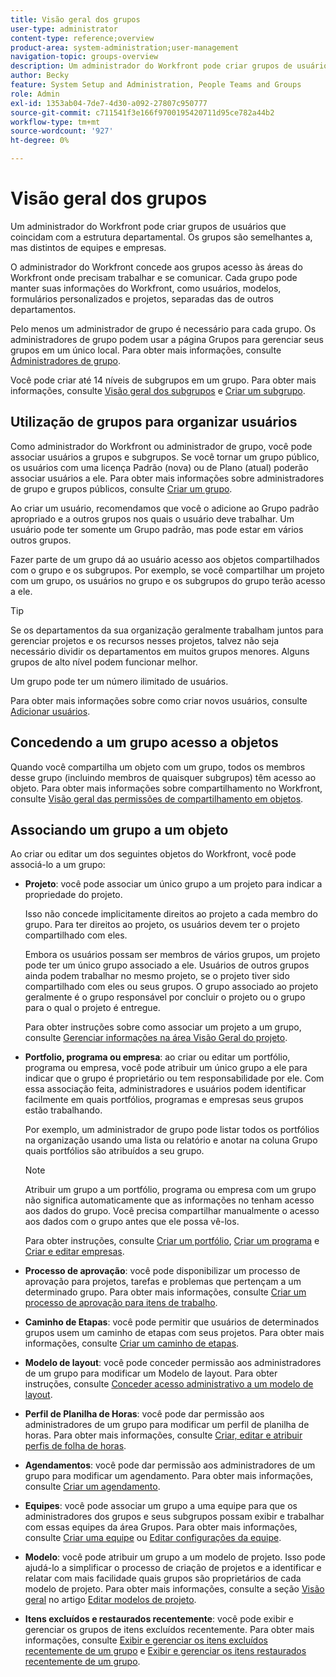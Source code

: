 ```yaml
---
title: Visão geral dos grupos
user-type: administrator
content-type: reference;overview
product-area: system-administration;user-management
navigation-topic: groups-overview
description: Um administrador do Workfront pode criar grupos de usuários que coincidam com a estrutura departamental. Os grupos são semelhantes a, mas distintos de equipes e empresas.
author: Becky
feature: System Setup and Administration, People Teams and Groups
role: Admin
exl-id: 1353ab04-7de7-4d30-a092-27807c950777
source-git-commit: c711541f3e166f9700195420711d95ce782a44b2
workflow-type: tm+mt
source-wordcount: '927'
ht-degree: 0%

---
```


# Visão geral dos grupos

<!-- Audited: 01/2024 -->

Um administrador do Workfront pode criar grupos de usuários que coincidam com a estrutura departamental. Os grupos são semelhantes a, mas distintos de equipes e empresas.

O administrador do Workfront concede aos grupos acesso às áreas do Workfront onde precisam trabalhar e se comunicar. Cada grupo pode manter suas informações do Workfront, como usuários, modelos, formulários personalizados e projetos, separadas das de outros departamentos.

Pelo menos um administrador de grupo é necessário para cada grupo. Os administradores de grupo podem usar a página Grupos para gerenciar seus grupos em um único local. Para obter mais informações, consulte [Administradores de grupo](../../../administration-and-setup/manage-groups/group-roles/group-administrators.md).

Você pode criar até 14 níveis de subgrupos em um grupo. Para obter mais informações, consulte [Visão geral dos subgrupos](../../../administration-and-setup/manage-groups/groups-overview/subgroups.md) e [Criar um subgrupo](../../../administration-and-setup/manage-groups/create-and-manage-subgroups/create-a-subgroup.md).

## Utilização de grupos para organizar usuários

Como administrador do Workfront ou administrador de grupo, você pode associar usuários a grupos e subgrupos. Se você tornar um grupo público, os usuários com uma licença Padrão (nova) ou de Plano (atual) poderão associar usuários a ele. Para obter mais informações sobre administradores de grupo e grupos públicos, consulte [Criar um grupo](../../../administration-and-setup/manage-groups/create-and-manage-groups/create-a-group.md).

Ao criar um usuário, recomendamos que você o adicione ao Grupo padrão apropriado e a outros grupos nos quais o usuário deve trabalhar. Um usuário pode ter somente um Grupo padrão, mas pode estar em vários outros grupos.

Fazer parte de um grupo dá ao usuário acesso aos objetos compartilhados com o grupo e os subgrupos. Por exemplo, se você compartilhar um projeto com um grupo, os usuários no grupo e os subgrupos do grupo terão acesso a ele.

>[!TIP]
>
>Se os departamentos da sua organização geralmente trabalham juntos para gerenciar projetos e os recursos nesses projetos, talvez não seja necessário dividir os departamentos em muitos grupos menores. Alguns grupos de alto nível podem funcionar melhor.

Um grupo pode ter um número ilimitado de usuários.

Para obter mais informações sobre como criar novos usuários, consulte [Adicionar usuários](../../../administration-and-setup/add-users/add-users.md).

## Concedendo a um grupo acesso a objetos

Quando você compartilha um objeto com um grupo, todos os membros desse grupo (incluindo membros de quaisquer subgrupos) têm acesso ao objeto. Para obter mais informações sobre compartilhamento no Workfront, consulte [Visão geral das permissões de compartilhamento em objetos](../../../workfront-basics/grant-and-request-access-to-objects/sharing-permissions-on-objects-overview.md).

## Associando um grupo a um objeto

Ao criar ou editar um dos seguintes objetos do Workfront, você pode associá-lo a um grupo:

* **Projeto**: você pode associar um único grupo a um projeto para indicar a propriedade do projeto.

  Isso não concede implicitamente direitos ao projeto a cada membro do grupo. Para ter direitos ao projeto, os usuários devem ter o projeto compartilhado com eles.

  Embora os usuários possam ser membros de vários grupos, um projeto pode ter um único grupo associado a ele. Usuários de outros grupos ainda podem trabalhar no mesmo projeto, se o projeto tiver sido compartilhado com eles ou seus grupos. O grupo associado ao projeto geralmente é o grupo responsável por concluir o projeto ou o grupo para o qual o projeto é entregue.

  Para obter instruções sobre como associar um projeto a um grupo, consulte [Gerenciar informações na área Visão Geral do projeto](../../../manage-work/projects/manage-projects/understand-project-overview-area.md).

* **Portfolio, programa ou empresa**: ao criar ou editar um portfólio, programa ou empresa, você pode atribuir um único grupo a ele para indicar que o grupo é proprietário ou tem responsabilidade por ele. Com essa associação feita, administradores e usuários podem identificar facilmente em quais portfólios, programas e empresas seus grupos estão trabalhando.

  Por exemplo, um administrador de grupo pode listar todos os portfólios na organização usando uma lista ou relatório e anotar na coluna Grupo quais portfólios são atribuídos a seu grupo.

  >[!NOTE]
  >
  >Atribuir um grupo a um portfólio, programa ou empresa com um grupo não significa automaticamente que as informações no tenham acesso aos dados do grupo. Você precisa compartilhar manualmente o acesso aos dados com o grupo antes que ele possa vê-los.

  Para obter instruções, consulte [Criar um portfólio](../../../manage-work/portfolios/create-and-manage-portfolios/create-portfolios.md), [Criar um programa](../../../manage-work/portfolios/create-and-manage-programs/create-program.md) e [Criar e editar empresas](../../../administration-and-setup/set-up-workfront/organizational-setup/create-and-edit-companies.md).

* **Processo de aprovação**: você pode disponibilizar um processo de aprovação para projetos, tarefas e problemas que pertençam a um determinado grupo. Para obter mais informações, consulte [Criar um processo de aprovação para itens de trabalho](../../../administration-and-setup/customize-workfront/configure-approval-milestone-processes/create-approval-processes.md).
* **Caminho de Etapas**: você pode permitir que usuários de determinados grupos usem um caminho de etapas com seus projetos. Para obter mais informações, consulte [Criar um caminho de etapas](../../../administration-and-setup/customize-workfront/configure-approval-milestone-processes/create-milestone-path.md).
* **Modelo de layout**: você pode conceder permissão aos administradores de um grupo para modificar um Modelo de layout. Para obter instruções, consulte [Conceder acesso administrativo a um modelo de layout](../../../administration-and-setup/customize-workfront/use-layout-templates/grant-admin-access-layout-template.md).

* **Perfil de Planilha de Horas**: você pode dar permissão aos administradores de um grupo para modificar um perfil de planilha de horas. Para obter mais informações, consulte [Criar, editar e atribuir perfis de folha de horas](../../../timesheets/create-and-manage-timesheets/create-timesheet-profiles.md).

* **Agendamentos**: você pode dar permissão aos administradores de um grupo para modificar um agendamento. Para obter mais informações, consulte [Criar um agendamento](../../../administration-and-setup/set-up-workfront/configure-timesheets-schedules/create-schedules.md).
* **Equipes**: você pode associar um grupo a uma equipe para que os administradores dos grupos e seus subgrupos possam exibir e trabalhar com essas equipes da área Grupos. Para obter mais informações, consulte [Criar uma equipe](../../../people-teams-and-groups/create-and-manage-teams/create-a-team.md) ou [Editar configurações da equipe](../../../people-teams-and-groups/create-and-manage-teams/edit-team-settings.md).
* **Modelo**: você pode atribuir um grupo a um modelo de projeto. Isso pode ajudá-lo a simplificar o processo de criação de projetos e a identificar e relatar com mais facilidade quais grupos são proprietários de cada modelo de projeto. Para obter mais informações, consulte a seção [Visão geral](../../../manage-work/projects/create-and-manage-templates/edit-templates.md#overview) no artigo [Editar modelos de projeto](../../../manage-work/projects/create-and-manage-templates/edit-templates.md).

* **Itens excluídos e restaurados recentemente**: você pode exibir e gerenciar os grupos de itens excluídos recentemente. Para obter mais informações, consulte [Exibir e gerenciar os itens excluídos recentemente de um grupo](../../../administration-and-setup/manage-groups/work-with-group-objects/view-manage-groups-recently-deleted-objects.md) e [Exibir e gerenciar os itens restaurados recentemente de um grupo](../../../administration-and-setup/manage-groups/work-with-group-objects/view-manage-groups-recently-restored-objects.md).
